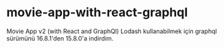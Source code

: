 # movie-app-with-react-graphql

Movie App v2 (with React and GraphQl)
Lodash kullanabilmek için graphql sürümünü 16.8.1'den 15.8.0'a indirdim.
